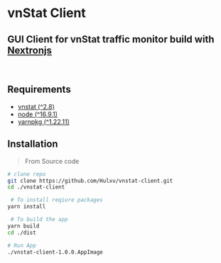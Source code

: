 # vnStat Client

## GUI Client for vnStat traffic monitor build with [Nextronjs](https://github.com/saltyshiomix/nextron/tree/v7.1.0)

</br>

## Requirements

- [vnstat (^2.8)](https://humdi.net/vnstat/)
- [node (^16.9.1)](https://nodejs.org/en/)
- [yarnpkg (^1.22.11)](https://yarnpkg.com/getting-started/install)

## Installation

> From Source code

```bash
# clone repo
git clone https://github.com/Hulxv/vnstat-client.git
cd ./vnstat-client

 # To install reqiure packages
yarn install

 # To build the app
yarn build
cd ./dist

# Run App
./vnstat-client-1.0.0.AppImage
```

